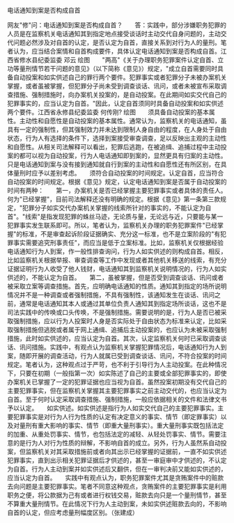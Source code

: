 电话通知到案是否构成自首

网友"修"问：电话通知到案是否构成自首？　　答：实践中，部分涉嫌职务犯罪的人员是在监察机关电话通知其到指定地点接受谈话时主动交代自身问题的，主动交代问题必然涉及对自首的认定，是否认定为自首，直接关系到对行为人的量刑。笔者认为，应当结合案情和自首构成要件，具体认定电话通知到案是否构成自首。江西省修水县纪委监委
邓云
绘图　　"两高"《关于办理职务犯罪案件认定自首、立功等量刑情节若干问题的意见》（以下简称《意见》）规定，"成立自首需要同时具备自动投案和如实供述自己的罪行两个要件。犯罪事实或者犯罪分子未被办案机关掌握，或者虽被掌握，但犯罪分子尚未受到调查谈话、讯问，或者未被宣布采取调查措施、强制措施时，向办案机关投案的，是自动投案。在此期间如实交代自己的犯罪事实的，应当认定为自首。"因此，认定自首须同时具备自动投案和如实供述两个要件。江西省永修县纪委监委
何传刚?
绘图　　须具备自动投案的基本属性。主动性和自愿性是自动投案的基本属性。通常认为，监察机关的电话通知，虽具有一定的强制性，但其强制效力并未达到限制人身自由的程度，在人身处于自由状态，行为人有选择的条件下，选择到案接受审查调查，足以反映出主观的主动性和自愿性。从相关司法解释可以看出，犯罪后逃跑，在被追缉、追捕过程中主动投案的都可以视为自动投案，行为人电话通知即到案的，显然更具有归案的主动性。只是电话通知到案与没有接到通知就自行到案的主动性和自愿性还有所区别，在具体量刑时应予以差别考虑。　　须符合自动投案的时间规定。认定自首，应当符合自动投案的时间规定。根据《意见》规定，认定电话通知到案是否属于自动投案的时间有两种：　　第一，办案机关是否已经掌握主要犯罪事实或者具体的责任人。何为"已经掌握"，目前司法解释还没有明确的规定。根据《意见》第一条第三款规定，"犯罪分子如实交代办案机关掌握的线索所针对的事实的，不能认定为自首"。"线索"是指发现犯罪的蛛丝马迹，无论质与量，无论远与近，只要能与某一犯罪事实发生联系即可。所以，笔者认为，监察机关办理的职务犯罪案件"已经掌握"的标准，不是审查起诉阶段证据确实、充分这一标准，也不是立案阶段的"有犯罪事实需要追究刑事责任"，而应当是低于立案标准。比如，监察机关仅根据经验电话通知行为人到案，作一般性排查询问，行为人如实供述的则构成自首。相反，比如监察机关根据举报、审查调查等工作中发现或者其他机关移送的线索，有充分证据证明行为人收受了他人钱财，电话通知其到监察机关说明情况的，行为人如实供述的，不能认定为自首。　　第二，虽被掌握，但是否受到调查谈话、讯问或者被采取立案等调查措施。首先，应明确电话通知的性质。通知其到指定的场所说明情况并不是一种调查或者强制措施，不具有强制性，该通知发生在谈话、讯问之前，通常是电话通知其本人或通过其单位负责人通知其到指定场所谈话，这也不是司法实践中的传唤或口头传唤，不是强制措施。需要说明的是，行为人是否已被采取强制措施，应以行为人投案时人身是否实际处于自由状态为标准来认定，比如采取强制措施但逃脱或者属于网上通缉、追捕后主动投案的，也应认为未被采取强制措施，此时如实供述的，应当认定为自首。其次，认定监察机关何时已采取调查谈话、讯问措施。实践中，有观点认为监察机关掌握犯罪情况后，电话通知行为人到案，随即开展的调查活动，行为人就属已受到调查谈话、讯问，不符合投案的时间规定。笔者认为，这种观点过于严苛，也不利于引导行为人主动投案。在此种情况下，只要在初期（一般指第一次）如实陈述了自己的主要或全部犯罪事实的，即使办案机关已掌握了一定的犯罪证据也应当视为自首。虽然投案初期没有交代自己的主要犯罪事实，但在监察机关掌握其主要犯罪事实之前主动交代的，也应当认定为自首。至于何时认定采取调查措施、强制措施，一般应依据相关的文件和法律文书予以认定。　　如实供述。如实供述是指行为人如实交代自己的主要犯罪事实。主要犯罪事实是对行为人行为性质的认定有决定意义的事实、情节（即定罪事实）以及对量刑有重大影响的事实、情节（即重大量刑事实）。重大量刑事实既包括法定的加重、从重处罚事实、情节，也包括法定的减轻、从轻处罚事实、情节。需要注意的是行为人对行为性质的辩解，不影响自首的成立。另外，行为人虽然系自动投案，但监察机关对其采取措施前或者向其出示已经掌握的证据前，一直不如实供述犯罪事实，直到出示相关犯罪证据后才供述的，甚至一审庭审中才供述的，不认定为自首。行为人主动到案并如实供述后又翻供，但在一审判决前又能如实供述的，应当认定为自首。　　实践中有观点认为，职务犯罪案件尤其是贪贿案件中的赃款去向问题是主要犯罪事实。笔者不同意这种观点，贪贿案件的主要犯罪事实是利用职务之便，将公款据为己有或者进行权钱交易，赃款去向只是一个量刑情节，甚至不算重大量刑情节。在此情况下行为人主动到案，未如实供述赃款去向的，不影响自首的认定，但应考虑量刑幅度区别。（张建成）
